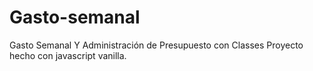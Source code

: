 # Gasto-semanal
Gasto Semanal Y Administración de Presupuesto con Classes
Proyecto hecho con javascript vanilla.
